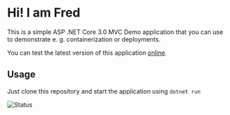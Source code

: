# Hi! I am Fred

This is a simple ASP .NET Core 3.0 MVC Demo application that you can use to demonstrate e. g. containerization or deployments.

You can test the latest version of this application [online](https://demo.mbrandl.com/).

## Usage

Just clone this repository and start the application using ```dotnet run```

![Status](https://github.com/whiteducksoftware/sample-mvc/workflows/Deploy%20to%20Azure/badge.svg)
